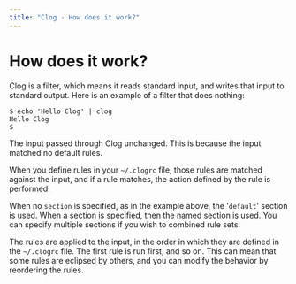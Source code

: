 ```yaml
---
title: "Clog - How does it work?"
---
```


# How does it work?

Clog is a filter, which means it reads standard input, and writes that input to
standard output. Here is an example of a filter that does nothing:

    $ echo 'Hello Clog' | clog
    Hello Clog
    $

The input passed through Clog unchanged. This is because the input matched no
default rules.

When you define rules in your `~/.clogrc` file, those rules are matched against
the input, and if a rule matches, the action defined by the rule is performed.

When no `section` is ѕpecified, as in the example above, the \'`default`\'
section is used. When a section is ѕpecified, then the named section is used.
You can specify multiple sections if you wish to combined rule sets.

The rules are applied to the input, in the order in which they are defined in
the `~/.clogrc` file. The first rule is run first, and so on. This can mean that
some rules are eclipsed by others, and you can modify the behavior by reordering
the rules.
